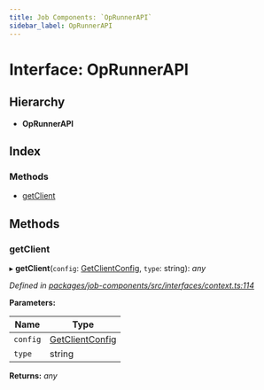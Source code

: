 ```yaml
---
title: Job Components: `OpRunnerAPI`
sidebar_label: OpRunnerAPI
---
```


# Interface: OpRunnerAPI

## Hierarchy

* **OpRunnerAPI**

## Index

### Methods

* [getClient](oprunnerapi.md#getclient)

## Methods

###  getClient

▸ **getClient**(`config`: [GetClientConfig](getclientconfig.md), `type`: string): *any*

*Defined in [packages/job-components/src/interfaces/context.ts:114](https://github.com/terascope/teraslice/blob/78714a985/packages/job-components/src/interfaces/context.ts#L114)*

**Parameters:**

Name | Type |
------ | ------ |
`config` | [GetClientConfig](getclientconfig.md) |
`type` | string |

**Returns:** *any*
